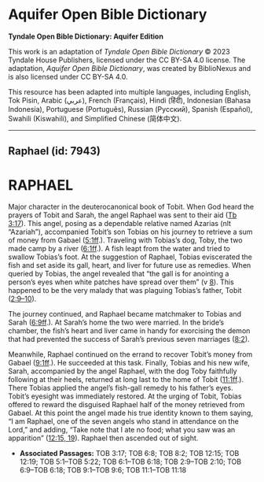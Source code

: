 # Aquifer Open Bible Dictionary

**Tyndale Open Bible Dictionary: Aquifer Edition**

This work is an adaptation of *Tyndale Open Bible Dictionary* © 2023 Tyndale House Publishers, licensed under the CC BY\-SA 4\.0 license. The adaptation, *Aquifer Open Bible Dictionary*, was created by BiblioNexus and is also licensed under CC BY\-SA 4\.0\.

This resource has been adapted into multiple languages, including English, Tok Pisin, Arabic (عربي), French (Français), Hindi (हिंदी), Indonesian (Bahasa Indonesia), Portuguese (Português), Russian (Русский), Spanish (Español), Swahili (Kiswahili), and Simplified Chinese (简体中文).



--------------------------------

## Raphael (id: 7943)

RAPHAEL
=======

Major character in the deuterocanonical book of Tobit. When God heard the prayers of Tobit and Sarah, the angel Raphael was sent to their aid ([Tb 3:17](https://ref.ly/Tob3:17)). This angel, posing as a dependable relative named Azarias (nlt “Azariah”), accompanied Tobit’s son Tobias on his journey to retrieve a sum of money from Gabael ([5:1ff](https://ref.ly/Tob5:1-Tob5:22).). Traveling with Tobias’s dog, Toby, the two made camp by a river ([6:1ff](https://ref.ly/Tob6:1-Tob6:18).). A fish leapt from the water and tried to swallow Tobias’s foot. At the suggestion of Raphael, Tobias eviscerated the fish and set aside its gall, heart, and liver for future use as remedies. When queried by Tobias, the angel revealed that “the gall is for anointing a person’s eyes when white patches have spread over them” (v [8](https://ref.ly/Tob6:8)). This happened to be the very malady that was plaguing Tobias’s father, Tobit ([2:9–10](https://ref.ly/Tob2:9-Tob2:10)).

The journey continued, and Raphael became matchmaker to Tobias and Sarah ([6:9ff](https://ref.ly/Tob6:9-Tob6:18).). At Sarah’s home the two were married. In the bride’s chamber, the fish’s heart and liver came in handy for exorcising the demon that had prevented the success of Sarah’s previous seven marriages ([8:2](https://ref.ly/Tob8:2)).

Meanwhile, Raphael continued on the errand to recover Tobit’s money from Gabael ([9:1ff](https://ref.ly/Tob9:1-Tob9:6).). He succeeded at this task. Finally, Tobias and his new wife, Sarah, accompanied by the angel Raphael, with the dog Toby faithfully following at their heels, returned at long last to the home of Tobit ([11:1ff](https://ref.ly/Tob11:1-Tob11:18).). There Tobias applied the angel’s fish\-gall remedy to his father’s eyes. Tobit’s eyesight was immediately restored. At the urging of Tobit, Tobias offered to reward the disguised Raphael half of the money retrieved from Gabael. At this point the angel made his true identity known to them saying, “I am Raphael, one of the seven angels who stand in attendance on the Lord,” and adding, “Take note that I ate no food; what you saw was an apparition” ([12:15, 19](https://ref.ly/Tob12:15,Tob12:19)). Raphael then ascended out of sight.

* **Associated Passages:** TOB 3:17; TOB 6:8; TOB 8:2; TOB 12:15; TOB 12:19; TOB 5:1–TOB 5:22; TOB 6:1–TOB 6:18; TOB 2:9–TOB 2:10; TOB 6:9–TOB 6:18; TOB 9:1–TOB 9:6; TOB 11:1–TOB 11:18

